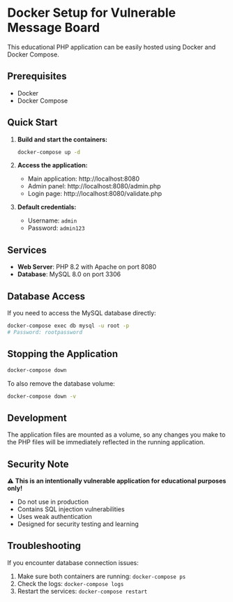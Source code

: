 # Docker Setup for Vulnerable Message Board

This educational PHP application can be easily hosted using Docker and Docker Compose.

## Prerequisites

- Docker
- Docker Compose

## Quick Start

1. **Build and start the containers:**
   ```bash
   docker-compose up -d
   ```

2. **Access the application:**
   - Main application: http://localhost:8080
   - Admin panel: http://localhost:8080/admin.php
   - Login page: http://localhost:8080/validate.php

3. **Default credentials:**
   - Username: `admin`
   - Password: `admin123`

## Services

- **Web Server**: PHP 8.2 with Apache on port 8080
- **Database**: MySQL 8.0 on port 3306

## Database Access

If you need to access the MySQL database directly:
```bash
docker-compose exec db mysql -u root -p
# Password: rootpassword
```

## Stopping the Application

```bash
docker-compose down
```

To also remove the database volume:
```bash
docker-compose down -v
```

## Development

The application files are mounted as a volume, so any changes you make to the PHP files will be immediately reflected in the running application.

## Security Note

⚠️ **This is an intentionally vulnerable application for educational purposes only!** 
- Do not use in production
- Contains SQL injection vulnerabilities
- Uses weak authentication
- Designed for security testing and learning

## Troubleshooting

If you encounter database connection issues:
1. Make sure both containers are running: `docker-compose ps`
2. Check the logs: `docker-compose logs`
3. Restart the services: `docker-compose restart`